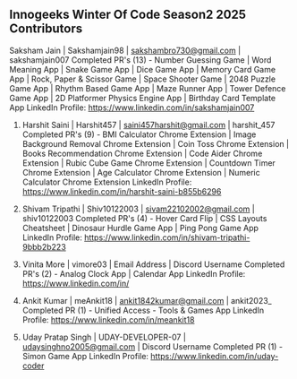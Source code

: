 ## Innogeeks Winter Of Code Season2 2025 Contributors

Saksham Jain | Sakshamjain98 | sakshambro730@gmail.com | sakshamjain007
Completed PR's (13) - Number Guessing Game | Word Meaning App | Snake Game App | Dice Game App | Memory Card Game App | Rock, 
Paper & Scissor Game | Space Shooter Game | 2048 Puzzle Game App | Rhythm Based Game App | Maze Runner App | Tower Defence 
Game App | 2D Platformer Physics Engine App | Birthday Card Template App
LinkedIn Profile: https://www.linkedin.com/in/sakshamjain007

1. Harshit Saini | Harshit457 | saini457harshit@gmail.com | harshit_457
Completed PR's (9) - BMI Calculator Chrome Extension | Image Background Removal Chrome Extension  | Coin Toss Chrome Extension
 | Books Recommendation Chrome Extension | Code Aider Chrome Extension | Rubic Cube Game Chrome Extension | Countdown Timer 
Chrome Extension | Age Calculator Chrome Extension | Numeric Calculator Chrome Extension
LinkedIn Profile: https://www.linkedin.com/in/harshit-saini-b855b6296

3. Shivam Tripathi | Shiv10122003 | sivam22102002@gmail.com | shiv10122003
Completed PR's (4) - Hover Card Flip | CSS Layouts Cheatsheet | Dinosaur Hurdle Game App | Ping Pong Game App
LinkedIn Profile: https://www.linkedin.com/in/shivam-tripathi-9bbb2b223

4. Vinita More | vimore03 | Email Address | Discord Username
Completed PR's (2) - Analog Clock App | Calendar App
LinkedIn Profile: https://www.linkedin.com/in/

5. Ankit Kumar | meAnkit18 | ankit1842kumar@gmail.com | ankit2023_
Completed PR (1) - Unified Access - Tools & Games App
LinkedIn Profile: https://www.linkedin.com/in/meankit18

6. Uday Pratap Singh | UDAY-DEVELOPER-07 | udaysinghno2005@gmail.com | Discord Username
Completed PR (1) - Simon Game App
LinkedIn Profile: https://www.linkedin.com/in/uday-coder
